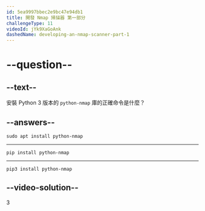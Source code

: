 ```yaml
---
id: 5ea9997bbec2e9bc47e94db1
title: 開發 Nmap 掃描器 第一部分
challengeType: 11
videoId: jYk9XaGoAnk
dashedName: developing-an-nmap-scanner-part-1
---
```


# --question--

## --text--

安裝 Python 3 版本的 `python-nmap` 庫的正確命令是什麼？

## --answers--

`sudo apt install python-nmap`

---

`pip install python-nmap`

---

`pip3 install python-nmap`

## --video-solution--

3

